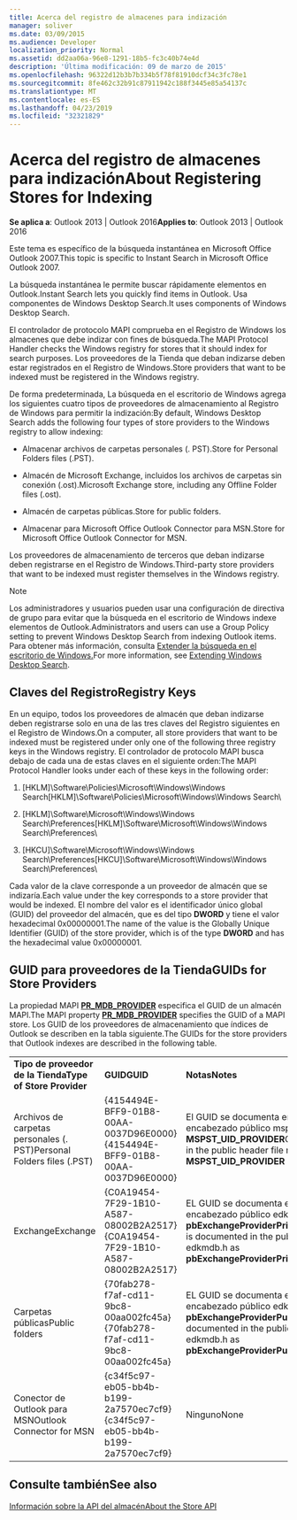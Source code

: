 ```yaml
---
title: Acerca del registro de almacenes para indización
manager: soliver
ms.date: 03/09/2015
ms.audience: Developer
localization_priority: Normal
ms.assetid: dd2aa06a-96e8-1291-18b5-fc3c40b74e4d
description: 'Última modificación: 09 de marzo de 2015'
ms.openlocfilehash: 96322d12b3b7b334b5f78f81910dcf34c3fc78e1
ms.sourcegitcommit: 8fe462c32b91c87911942c188f3445e85a54137c
ms.translationtype: MT
ms.contentlocale: es-ES
ms.lasthandoff: 04/23/2019
ms.locfileid: "32321829"
---
```

# <a name="about-registering-stores-for-indexing"></a><span data-ttu-id="50b9f-103">Acerca del registro de almacenes para indización</span><span class="sxs-lookup"><span data-stu-id="50b9f-103">About Registering Stores for Indexing</span></span>

  
  
<span data-ttu-id="50b9f-104">**Se aplica a**: Outlook 2013 | Outlook 2016</span><span class="sxs-lookup"><span data-stu-id="50b9f-104">**Applies to**: Outlook 2013 | Outlook 2016</span></span> 
  
<span data-ttu-id="50b9f-105">Este tema es específico de la búsqueda instantánea en Microsoft Office Outlook 2007.</span><span class="sxs-lookup"><span data-stu-id="50b9f-105">This topic is specific to Instant Search in Microsoft Office Outlook 2007.</span></span>
  
<span data-ttu-id="50b9f-106">La búsqueda instantánea le permite buscar rápidamente elementos en Outlook.</span><span class="sxs-lookup"><span data-stu-id="50b9f-106">Instant Search lets you quickly find items in Outlook.</span></span> <span data-ttu-id="50b9f-107">Usa componentes de Windows Desktop Search.</span><span class="sxs-lookup"><span data-stu-id="50b9f-107">It uses components of Windows Desktop Search.</span></span>
  
<span data-ttu-id="50b9f-108">El controlador de protocolo MAPI comprueba en el Registro de Windows los almacenes que debe indizar con fines de búsqueda.</span><span class="sxs-lookup"><span data-stu-id="50b9f-108">The MAPI Protocol Handler checks the Windows registry for stores that it should index for search purposes.</span></span> <span data-ttu-id="50b9f-109">Los proveedores de la Tienda que deban indizarse deben estar registrados en el Registro de Windows.</span><span class="sxs-lookup"><span data-stu-id="50b9f-109">Store providers that want to be indexed must be registered in the Windows registry.</span></span>
  
<span data-ttu-id="50b9f-110">De forma predeterminada, La búsqueda en el escritorio de Windows agrega los siguientes cuatro tipos de proveedores de almacenamiento al Registro de Windows para permitir la indización:</span><span class="sxs-lookup"><span data-stu-id="50b9f-110">By default, Windows Desktop Search adds the following four types of store providers to the Windows registry to allow indexing:</span></span>
  
- <span data-ttu-id="50b9f-111">Almacenar archivos de carpetas personales (. PST).</span><span class="sxs-lookup"><span data-stu-id="50b9f-111">Store for Personal Folders files (.PST).</span></span>
    
-  <span data-ttu-id="50b9f-112">Almacén de Microsoft Exchange, incluidos los archivos de carpetas sin conexión (.ost).</span><span class="sxs-lookup"><span data-stu-id="50b9f-112">Microsoft Exchange store, including any Offline Folder files (.ost).</span></span> 
    
-  <span data-ttu-id="50b9f-113">Almacén de carpetas públicas.</span><span class="sxs-lookup"><span data-stu-id="50b9f-113">Store for public folders.</span></span> 
    
-  <span data-ttu-id="50b9f-114">Almacenar para Microsoft Office Outlook Connector para MSN.</span><span class="sxs-lookup"><span data-stu-id="50b9f-114">Store for Microsoft Office Outlook Connector for MSN.</span></span> 
    
 <span data-ttu-id="50b9f-115">Los proveedores de almacenamiento de terceros que deban indizarse deben registrarse en el Registro de Windows.</span><span class="sxs-lookup"><span data-stu-id="50b9f-115">Third-party store providers that want to be indexed must register themselves in the Windows registry.</span></span> 
  
> [!NOTE]
> <span data-ttu-id="50b9f-116">Los administradores y usuarios pueden usar una configuración de directiva de grupo para evitar que la búsqueda en el escritorio de Windows indexe elementos de Outlook.</span><span class="sxs-lookup"><span data-stu-id="50b9f-116">Administrators and users can use a Group Policy setting to prevent Windows Desktop Search from indexing Outlook items.</span></span> <span data-ttu-id="50b9f-117">Para obtener más información, consulta [Extender la búsqueda en el escritorio de Windows.](https://msdn.microsoft.com/library/2eab146a-8516-4b95-b73c-ca7f980ba233%28Office.15%29.aspx)</span><span class="sxs-lookup"><span data-stu-id="50b9f-117">For more information, see [Extending Windows Desktop Search](https://msdn.microsoft.com/library/2eab146a-8516-4b95-b73c-ca7f980ba233%28Office.15%29.aspx).</span></span> 
  
## <a name="registry-keys"></a><span data-ttu-id="50b9f-118">Claves del Registro</span><span class="sxs-lookup"><span data-stu-id="50b9f-118">Registry Keys</span></span>

<span data-ttu-id="50b9f-119">En un equipo, todos los proveedores de almacén que deban indizarse deben registrarse solo en una de las tres claves del Registro siguientes en el Registro de Windows.</span><span class="sxs-lookup"><span data-stu-id="50b9f-119">On a computer, all store providers that want to be indexed must be registered under only one of the following three registry keys in the Windows registry.</span></span> <span data-ttu-id="50b9f-120">El controlador de protocolo MAPI busca debajo de cada una de estas claves en el siguiente orden:</span><span class="sxs-lookup"><span data-stu-id="50b9f-120">The MAPI Protocol Handler looks under each of these keys in the following order:</span></span>
  
1. <span data-ttu-id="50b9f-121">[HKLM]\Software\Policies\Microsoft\Windows\Windows Search</span><span class="sxs-lookup"><span data-stu-id="50b9f-121">[HKLM]\Software\Policies\Microsoft\Windows\Windows Search</span></span>\
    
2. <span data-ttu-id="50b9f-122">[HKLM]\Software\Microsoft\Windows\Windows Search\Preferences</span><span class="sxs-lookup"><span data-stu-id="50b9f-122">[HKLM]\Software\Microsoft\Windows\Windows Search\Preferences</span></span>\
    
3. <span data-ttu-id="50b9f-123">[HKCU]\Software\Microsoft\Windows\Windows Search\Preferences</span><span class="sxs-lookup"><span data-stu-id="50b9f-123">[HKCU]\Software\Microsoft\Windows\Windows Search\Preferences</span></span>\
    
 <span data-ttu-id="50b9f-124">Cada valor de la clave corresponde a un proveedor de almacén que se indizaría.</span><span class="sxs-lookup"><span data-stu-id="50b9f-124">Each value under the key corresponds to a store provider that would be indexed.</span></span> <span data-ttu-id="50b9f-125">El nombre del valor es el identificador único global (GUID) del proveedor del almacén, que es del tipo **DWORD** y tiene el valor hexadecimal 0x00000001.</span><span class="sxs-lookup"><span data-stu-id="50b9f-125">The name of the value is the Globally Unique Identifier (GUID) of the store provider, which is of the type **DWORD** and has the hexadecimal value 0x00000001.</span></span> 
  
## <a name="guids-for-store-providers"></a><span data-ttu-id="50b9f-126">GUID para proveedores de la Tienda</span><span class="sxs-lookup"><span data-stu-id="50b9f-126">GUIDs for Store Providers</span></span>

<span data-ttu-id="50b9f-127">La propiedad MAPI **[PR_MDB_PROVIDER](pidtagstoreprovider-canonical-property.md)** especifica el GUID de un almacén MAPI.</span><span class="sxs-lookup"><span data-stu-id="50b9f-127">The MAPI property **[PR_MDB_PROVIDER](pidtagstoreprovider-canonical-property.md)** specifies the GUID of a MAPI store.</span></span> <span data-ttu-id="50b9f-128">Los GUID de los proveedores de almacenamiento que índices de Outlook se describen en la tabla siguiente.</span><span class="sxs-lookup"><span data-stu-id="50b9f-128">The GUIDs for the store providers that Outlook indexes are described in the following table.</span></span> 
  
||||
|:-----|:-----|:-----|
|<span data-ttu-id="50b9f-129">**Tipo de proveedor de la Tienda**</span><span class="sxs-lookup"><span data-stu-id="50b9f-129">**Type of Store Provider**</span></span> <br/> |<span data-ttu-id="50b9f-130">**GUID**</span><span class="sxs-lookup"><span data-stu-id="50b9f-130">**GUID**</span></span> <br/> |<span data-ttu-id="50b9f-131">**Notas**</span><span class="sxs-lookup"><span data-stu-id="50b9f-131">**Notes**</span></span> <br/> |
|<span data-ttu-id="50b9f-132">Archivos de carpetas personales (. PST)</span><span class="sxs-lookup"><span data-stu-id="50b9f-132">Personal Folders files (.PST)</span></span>  <br/> |<span data-ttu-id="50b9f-133">{4154494E-BFF9-01B8-00AA-0037D96E0000}</span><span class="sxs-lookup"><span data-stu-id="50b9f-133">{4154494E-BFF9-01B8-00AA-0037D96E0000}</span></span>  <br/> |<span data-ttu-id="50b9f-134">El GUID se documenta en el archivo de encabezado público mspst.h como **MSPST_UID_PROVIDER**</span><span class="sxs-lookup"><span data-stu-id="50b9f-134">GUID is documented in the public header file mspst.h as **MSPST_UID_PROVIDER**</span></span> <br/> |
|<span data-ttu-id="50b9f-135">Exchange</span><span class="sxs-lookup"><span data-stu-id="50b9f-135">Exchange</span></span>  <br/> |<span data-ttu-id="50b9f-136">{C0A19454-7F29-1B10-A587-08002B2A2517}</span><span class="sxs-lookup"><span data-stu-id="50b9f-136">{C0A19454-7F29-1B10-A587-08002B2A2517}</span></span>  <br/> |<span data-ttu-id="50b9f-137">EL GUID se documenta en el archivo de encabezado público edkmdb.h **como pbExchangeProviderPrimaryUserGuid**</span><span class="sxs-lookup"><span data-stu-id="50b9f-137">GUID is documented in the public header file edkmdb.h as **pbExchangeProviderPrimaryUserGuid**</span></span> <br/> |
|<span data-ttu-id="50b9f-138">Carpetas públicas</span><span class="sxs-lookup"><span data-stu-id="50b9f-138">Public folders</span></span>  <br/> |<span data-ttu-id="50b9f-139">{70fab278-f7af-cd11-9bc8-00aa002fc45a}</span><span class="sxs-lookup"><span data-stu-id="50b9f-139">{70fab278-f7af-cd11-9bc8-00aa002fc45a}</span></span>  <br/> |<span data-ttu-id="50b9f-140">EL GUID se documenta en el archivo de encabezado público edkmdb.h **como pbExchangeProviderPublicGuid**</span><span class="sxs-lookup"><span data-stu-id="50b9f-140">GUID is documented in the public header file edkmdb.h as **pbExchangeProviderPublicGuid**</span></span> <br/> |
|<span data-ttu-id="50b9f-141">Conector de Outlook para MSN</span><span class="sxs-lookup"><span data-stu-id="50b9f-141">Outlook Connector for MSN</span></span>  <br/> |<span data-ttu-id="50b9f-142">{c34f5c97-eb05-bb4b-b199-2a7570ec7cf9}</span><span class="sxs-lookup"><span data-stu-id="50b9f-142">{c34f5c97-eb05-bb4b-b199-2a7570ec7cf9}</span></span>  <br/> |<span data-ttu-id="50b9f-143">Ninguno</span><span class="sxs-lookup"><span data-stu-id="50b9f-143">None</span></span>  <br/> |
   
## <a name="see-also"></a><span data-ttu-id="50b9f-144">Consulte también</span><span class="sxs-lookup"><span data-stu-id="50b9f-144">See also</span></span>



[<span data-ttu-id="50b9f-145">Información sobre la API del almacén</span><span class="sxs-lookup"><span data-stu-id="50b9f-145">About the Store API</span></span>](about-the-store-api.md)

